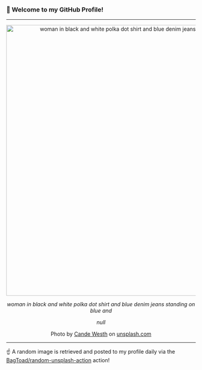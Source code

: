 ### 👋 Welcome to my GitHub Profile!

----

<div align="center">
  <img width="720" src="https://images.unsplash.com/photo-1619043340724-13df134e037f?crop=entropy&cs=tinysrgb&fit=max&fm=jpg&ixid=M3w1NTI0OTR8MHwxfHJhbmRvbXx8fHx8fHx8fDE3MDU1NTgxNzl8&ixlib=rb-4.0.3&q=80&w=1080" alt="woman in black and white polka dot shirt and blue denim jeans standing on blue and">
  
  <em>woman in black and white polka dot shirt and blue denim jeans standing on blue and</em>
  
  <em>null</em>
  
  Photo by [Cande Westh](https://paypal.me/candewesth) on [unsplash.com](https://unsplash.com/)
</div>

----

☝️ A random image is retrieved and posted to my profile daily via the [BagToad/random-unsplash-action](https://github.com/BagToad/random-unsplash-action) action!

